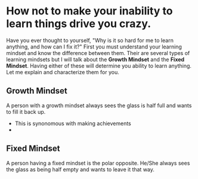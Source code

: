 # How not to make your inability to learn things drive you crazy.
Have you ever thought to yourself, "Why is it so hard for me to learn anything, and how can I fix it?"
First you must understand your learning mindset and know the difference between them. Their are several types of learning mindsets but I will talk about the **Growth Mindset** and the **Fixed Mindset**. Having either of these will determine you ability to learn anything. Let me explain and characterize them for you.

## Growth Mindset
A person with a growth mindset always sees the glass is half full and wants to fill it back up.
- This is synonomous with making achievements
- 

## Fixed Mindset ##
A person having a fixed mindset is the polar opposite. He/She always sees the glass as being half empty and wants to leave it that way.

